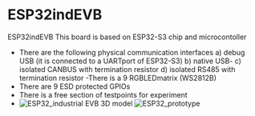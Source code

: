 # ESP32indEVB
ESP32indEVB
This board is based on ESP32-S3 chip and microcontoller
 - There are the following physical communication interfaces
 a) debug USB (it is connected to a UARTport of ESP32-S3)
 b) native USB-
 c) isolated CANBUS with termination resistor
 d) isolated RS485 with termination resistor
 -There is a 9 RGBLEDmatrix (WS2812B)
- There are 9 ESD protected GPIOs
- There is a free section of testpoints for experiment
-  ![ESP32_industrial EVB 3D model](https://github.com/user-attachments/assets/a6b824c0-ebcf-4901-a1d3-367f770a0a83)
![ESP32_prototype](https://github.com/user-attachments/assets/6fd1fcf9-b987-4919-b08f-29ea1ea89f27)

